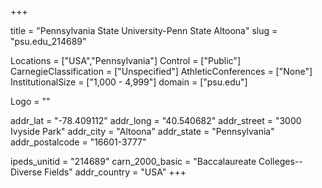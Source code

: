 
+++

title = "Pennsylvania State University-Penn State Altoona"
slug = "psu.edu_214689"

Locations = ["USA","Pennsylvania"]
Control = ["Public"]
CarnegieClassification = ["Unspecified"]
AthleticConferences = ["None"]
InstitutionalSize = ["1,000 - 4,999"]
domain = ["psu.edu"]

Logo = ""

addr_lat = "-78.409112"
addr_long = "40.540682"
addr_street = "3000 Ivyside Park"
addr_city = "Altoona"
addr_state = "Pennsylvania"
addr_postalcode = "16601-3777"

ipeds_unitid = "214689"
carn_2000_basic = "Baccalaureate Colleges--Diverse Fields"
addr_country = "USA"
+++
    
